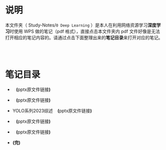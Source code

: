 # 说明
本文件夹（ Study-Notes/`0 Deep Learning` ）是本人在利用网络资源学习**深度学习**时使用 WPS 做的笔记（pdf 格式），直接点击本文件夹内 pdf 文件好像是无法打开相应的笔记内容的。请通过点击下面整理出来的**笔记目录**来打开对应的笔记。

<br>
<br>


# 笔记目录
* <a href="https://abrachan.github.io/Study-Notes/0 Deep Learning/.pdf" style="text-decoration:none"></a> &ensp; **(**<a href="" style="text-decoration:none">pptx原文件链接</a>**)**

* <a href="https://abrachan.github.io/Study-Notes/0 Deep Learning/.pdf" style="text-decoration:none"></a> &ensp; **(**<a href="" style="text-decoration:none">pptx原文件链接</a>**)**

* <a href="https://abrachan.github.io/Study-Notes/0 Deep Learning/YOLO系列2023综述.pdf" style="text-decoration:none">YOLO系列2023综述</a> &ensp; **(**<a href="https://kdocs.cn/l/chNEx51jzIlU" style="text-decoration:none">pptx原文件链接</a>**)**

* <a href="https://abrachan.github.io/Study-Notes/0 Deep Learning/.pdf" style="text-decoration:none"></a> &ensp; **(**<a href="" style="text-decoration:none">pptx原文件链接</a>**)**

* <a href="https://abrachan.github.io/Study-Notes/0 Deep Learning/.pdf" style="text-decoration:none"></a> &ensp; **(**<a href="" style="text-decoration:none">pptx原文件链接</a>**)**

* **(完)**
